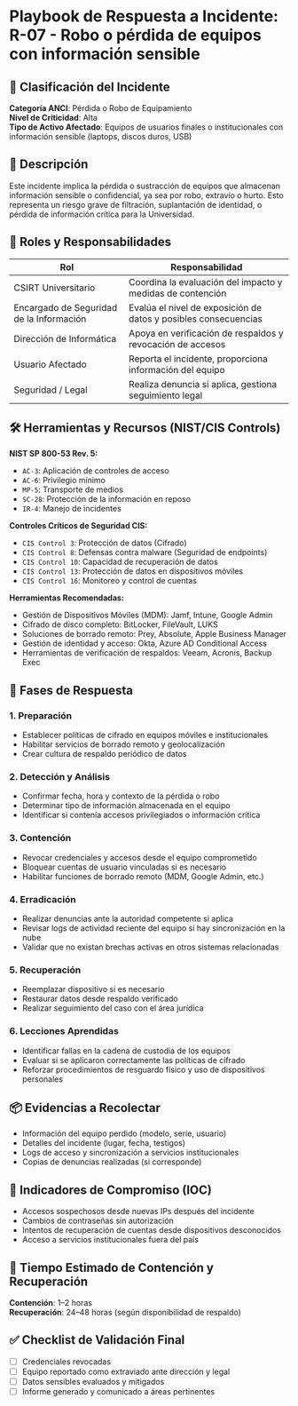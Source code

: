 # Playbook de Respuesta a Incidente: R-07 - Robo o pérdida de equipos con información sensible

## 🛑 Clasificación del Incidente
**Categoría ANCI**: Pérdida o Robo de Equipamiento  
**Nivel de Criticidad**: Alta  
**Tipo de Activo Afectado**: Equipos de usuarios finales o institucionales con información sensible (laptops, discos duros, USB)

## 🧩 Descripción
Este incidente implica la pérdida o sustracción de equipos que almacenan información sensible o confidencial, ya sea por robo, extravío o hurto. Esto representa un riesgo grave de filtración, suplantación de identidad, o pérdida de información crítica para la Universidad.

## 👥 Roles y Responsabilidades
| Rol                               | Responsabilidad                                                                 |
|-----------------------------------|---------------------------------------------------------------------------------|
| CSIRT Universitario               | Coordina la evaluación del impacto y medidas de contención                      |
| Encargado de Seguridad de la Información | Evalúa el nivel de exposición de datos y posibles consecuencias            |
| Dirección de Informática          | Apoya en verificación de respaldos y revocación de accesos                     |
| Usuario Afectado                  | Reporta el incidente, proporciona información del equipo                      |
| Seguridad / Legal                 | Realiza denuncia si aplica, gestiona seguimiento legal                         |

## 🛠️ Herramientas y Recursos (NIST/CIS Controls)

**NIST SP 800-53 Rev. 5:**
- `AC-3`: Aplicación de controles de acceso
- `AC-6`: Privilegio mínimo
- `MP-5`: Transporte de medios
- `SC-28`: Protección de la información en reposo
- `IR-4`: Manejo de incidentes

**Controles Críticos de Seguridad CIS:**
- `CIS Control 3`: Protección de datos (Cifrado)
- `CIS Control 8`: Defensas contra malware (Seguridad de endpoints)
- `CIS Control 10`: Capacidad de recuperación de datos
- `CIS Control 13`: Protección de datos en dispositivos móviles
- `CIS Control 16`: Monitoreo y control de cuentas

**Herramientas Recomendadas:**
- Gestión de Dispositivos Móviles (MDM): Jamf, Intune, Google Admin
- Cifrado de disco completo: BitLocker, FileVault, LUKS
- Soluciones de borrado remoto: Prey, Absolute, Apple Business Manager
- Gestión de identidad y acceso: Okta, Azure AD Conditional Access
- Herramientas de verificación de respaldos: Veeam, Acronis, Backup Exec

## 🧭 Fases de Respuesta

### 1. Preparación
- Establecer políticas de cifrado en equipos móviles e institucionales
- Habilitar servicios de borrado remoto y geolocalización
- Crear cultura de respaldo periódico de datos

### 2. Detección y Análisis
- Confirmar fecha, hora y contexto de la pérdida o robo
- Determinar tipo de información almacenada en el equipo
- Identificar si contenía accesos privilegiados o información crítica

### 3. Contención
- Revocar credenciales y accesos desde el equipo comprometido
- Bloquear cuentas de usuario vinculadas si es necesario
- Habilitar funciones de borrado remoto (MDM, Google Admin, etc.)

### 4. Erradicación
- Realizar denuncias ante la autoridad competente si aplica
- Revisar logs de actividad reciente del equipo si hay sincronización en la nube
- Validar que no existan brechas activas en otros sistemas relacionadas

### 5. Recuperación
- Reemplazar dispositivo si es necesario
- Restaurar datos desde respaldo verificado
- Realizar seguimiento del caso con el área jurídica

### 6. Lecciones Aprendidas
- Identificar fallas en la cadena de custodia de los equipos
- Evaluar si se aplicaron correctamente las políticas de cifrado
- Reforzar procedimientos de resguardo físico y uso de dispositivos personales

## 📦 Evidencias a Recolectar
- Información del equipo perdido (modelo, serie, usuario)
- Detalles del incidente (lugar, fecha, testigos)
- Logs de acceso y sincronización a servicios institucionales
- Copias de denuncias realizadas (si corresponde)

## 📌 Indicadores de Compromiso (IOC)
- Accesos sospechosos desde nuevas IPs después del incidente
- Cambios de contraseñas sin autorización
- Intentos de recuperación de cuentas desde dispositivos desconocidos
- Acceso a servicios institucionales fuera del país

## 📅 Tiempo Estimado de Contención y Recuperación
**Contención**: 1–2 horas  
**Recuperación**: 24–48 horas (según disponibilidad de respaldo)

## ✅ Checklist de Validación Final
- [ ] Credenciales revocadas
- [ ] Equipo reportado como extraviado ante dirección y legal
- [ ] Datos sensibles evaluados y mitigados
- [ ] Informe generado y comunicado a áreas pertinentes